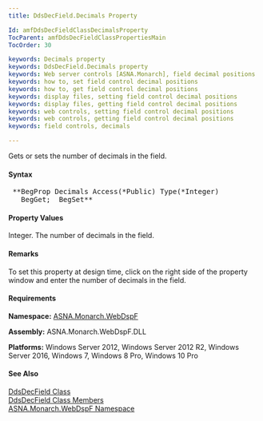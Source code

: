 ```yaml
---
title: DdsDecField.Decimals Property

Id: amfDdsDecFieldClassDecimalsProperty
TocParent: amfDdsDecFieldClassPropertiesMain
TocOrder: 30

keywords: Decimals property
keywords: DdsDecField.Decimals property
keywords: Web server controls [ASNA.Monarch], field decimal positions
keywords: how to, set field control decimal positions
keywords: how to, get field control decimal positions
keywords: display files, setting field control decimal positions
keywords: display files, getting field control decimal positions
keywords: web controls, setting field control decimal positions
keywords: web controls, getting field control decimal positions
keywords: field controls, decimals

---
```


Gets or sets the number of decimals in the field.

#### Syntax
<pre class="prettyprint"> **BegProp Decimals Access(*Public) Type(*Integer)
   BegGet;  BegSet** </pre>

####  Property Values
Integer. The number of decimals in the field.

####  Remarks
To set this property at design time, click on the right side of the property window and enter the number of decimals in the field.

#### Requirements
**Namespace:** [ASNA.Monarch.WebDspF](amfWebDspFNamespace.html)

**Assembly:** ASNA.Monarch.WebDspF.DLL

**Platforms:** Windows Server 2012, Windows Server 2012 R2, Windows Server 2016, Windows 7, Windows 8 Pro, Windows 10 Pro

####  See Also
[DdsDecField Class](amfDdsDecFieldClass.html) <br /> [ DdsDecField Class Members](amfDdsDecFieldClassMembers.html) <br /> [ ASNA.Monarch.WebDspF Namespace](amfWebDspFNamespace.html) 
<!-- last one -->


